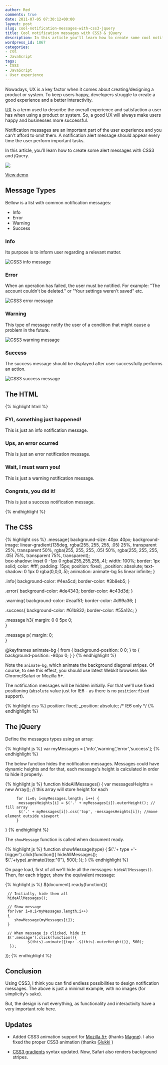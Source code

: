 ```yaml
---
author: Red
comments: true
date: 2011-07-05 07:30:12+00:00
layout: post
slug: cool-notification-messages-with-css3-jquery
title: Cool notification messages with CSS3 & jQuery
description: In this article you'll learn how to create some cool notification messages with CSS3 and jQuery.
wordpress_id: 1867
categories:
- CSS
- JavaScript
tags:
- CSS3
- JavaScript
- User experience
---
```


Nowadays, UX is a key factor when it comes about creating/designing a product or system. To keep users happy, developers struggle to create a good experience and a better interactivity.

[UX](http://en.wikipedia.org/wiki/User_experience) is a term used to describe the overall experience and satisfaction a user has when using a product or system. So, a good UX will always make users happy and businesses more successful. 

Notification messages are an important part of the user experience and you can't afford to omit them. A notification alert message should appear every time the user perform important tasks.

In this article, you'll learn how to create some alert messages with CSS3 and jQuery.

![](http://www.red-team-design.com/wp-content/uploads/2011/07/css3-jquery-notification-messages.jpg)

<!-- more -->

[View demo](http://www.red-team-design.com/wp-content/uploads/2011/07/cool-notification-messages-with-css3-and-jquery-demo.html)

## Message Types

Bellow is a list with common notification messages:
	
  * Info	
  * Error	
  * Warning	
  * Success

### Info

Its purpose is to inform user regarding a relevant matter.

![CSS3 info message](http://www.red-team-design.com/wp-content/uploads/2011/07/info-msg.png)


### Error

When an operation has failed, the user must be notified. For example: "The account couldn't be deleted." or "Your settings weren't saved" etc.

![CSS3 error message](http://www.red-team-design.com/wp-content/uploads/2011/07/error-msg.png)

### Warning


This type of message notify the user of a condition that might cause a problem in the future.

![CSS3 warning message](http://www.red-team-design.com/wp-content/uploads/2011/07/warning-msg.png)

### Success

The success message should be displayed after user successfully performs an action.

![CSS3 success message](http://www.red-team-design.com/wp-content/uploads/2011/07/success-msg.png)

## The HTML

{% highlight html %}
<div class="info message">
 <h3>FYI, something just happened!</h3>
 <p>This is just an info notification message.</p>
</div>

<div class="error message">
 <h3>Ups, an error ocurred</h3>
 <p>This is just an error notification message.</p>
</div>

<div class="warning message">
 <h3>Wait, I must warn you!</h3>
 <p>This is just a warning notification message.</p>
</div>

<div class="success message">
 <h3>Congrats, you did it!</h3>
 <p>This is just a success notification message.</p>
</div>
{% endhighlight %}

## The CSS

{% highlight css %}
.message{
    background-size: 40px 40px;
    background-image: linear-gradient(135deg, rgba(255, 255, 255, .05) 25%, transparent 25%,
                        transparent 50%, rgba(255, 255, 255, .05) 50%, rgba(255, 255, 255, .05) 75%,
                        transparent 75%, transparent);                                      
     box-shadow: inset 0 -1px 0 rgba(255,255,255,.4);
     width: 100%;
     border: 1px solid;
     color: #fff;
     padding: 15px;
     position: fixed;
     _position: absolute;
     text-shadow: 0 1px 0 rgba(0,0,0,.5);
     animation: animate-bg 5s linear infinite;
}

.info{
     background-color: #4ea5cd;
     border-color: #3b8eb5;
}

.error{
     background-color: #de4343;
     border-color: #c43d3d;
}
     
.warning{
     background-color: #eaaf51;
     border-color: #d99a36;
}

.success{
     background-color: #61b832;
     border-color: #55a12c;
}

.message h3{
     margin: 0 0 5px 0;                                                  
}

.message p{
     margin: 0;                                                  
}

@keyframes animate-bg {
    from {
        background-position: 0 0;
    }
    to {
       background-position: -80px 0;
    }
}
{% endhighlight %}

Note the `animate-bg`, which animate the background diagonal stripes. Of course, to see this effect, you should use latest Webkit browsers like  Chrome/Safari or Mozilla 5+.

The notification messages will be hidden initially. For that we'll use fixed positioning (`absolute` value just for IE6 - as there is no `position:fixed` support).

{% highlight css %}
    position: fixed;
    _position: absolute; /* IE6 only */
{% endhighlight %}

## The jQuery

Define the messages types using an array:	

{% highlight js %}
var myMessages = ['info','warning','error','success'];
{% endhighlight %}  

The below function hides the notification messages. Messages could have dynamic heights and for that, each message's height is calculated in order to hide it properly.

{% highlight js %}
function hideAllMessages() {
         var messagesHeights = new Array(); // this array will store height for each
     
         for (i=0; i<myMessages.length; i++) {
          messagesHeights[i] = $('.' + myMessages[i]).outerHeight(); // fill array
          $('.' + myMessages[i]).css('top', -messagesHeights[i]); //move element outside viewport     
         }
}
{% endhighlight %} 

The `showMessage` function is called when document ready.

{% highlight js %}
function showMessage(type) {
    $('.'+ type +'-trigger').click(function(){
          hideAllMessages();                  
          $('.'+type).animate({top:"0"}, 500);
    });
}
{% endhighlight %}

On page load, first of all we'll hide all the messages: `hideAllMessages()`. Then, for each trigger, show the equivalent message:

{% highlight js %}
$(document).ready(function(){
     
     // Initially, hide them all
     hideAllMessages();
     
     // Show message
     for(var i=0;i<myMessages.length;i++)
     {
        showMessage(myMessages[i]);
     }
     
     // When message is clicked, hide it
     $('.message').click(function(){              
              $(this).animate({top: -$(this).outerHeight()}, 500);
      });        
     
});
{% endhighlight %}

## Conclusion

Using CSS3, I think you can find endless possibilities to design notification messages. The above is just a minimal example, with no images (for simplicity's sake).

But, the design is not everything, as functionality and interactivity have a very important role here.

## Updates
	
  * Added CSS3 animation support for [Mozilla 5+](https://developer.mozilla.org/en/CSS/CSS_animations#Defining_the_animation_sequence_using_keyframes) (thanks [Magne](http://www.red-team-design.com/cool-notification-messages-with-css3-jquery/comment-page-1#comment-33703)). I also fixed the proper CSS3 animation (thanks [Glukki](http://www.red-team-design.com/cool-notification-messages-with-css3-jquery/comment-page-1#comment-33688) ) 

  * [CSS3 gradients](http://leaverou.me/2010/12/checkered-stripes-other-background-patterns-with-css3-gradients/) syntax updated. Now, Safari also renders background stripes.
